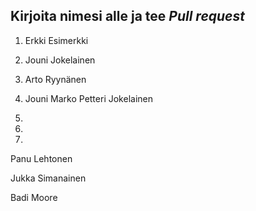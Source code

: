 ## Kirjoita nimesi alle ja tee *Pull request*
1. Erkki Esimerkki
2. Jouni Jokelainen

3. Arto Ryynänen

3. Jouni Marko Petteri Jokelainen

4.
5.
6.









Panu Lehtonen

  Jukka Simanainen

Badi Moore


